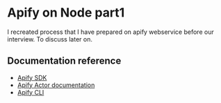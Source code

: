 # Apify on Node part1

I recreated process that I have prepared on apify webservice before our interview. To discuss later on.

## Documentation reference

- [Apify SDK](https://sdk.apify.com/)
- [Apify Actor documentation](https://docs.apify.com/actor)
- [Apify CLI](https://docs.apify.com/cli)
